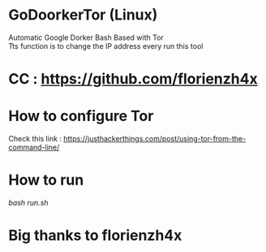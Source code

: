 # GoDoorkerTor (Linux)
Automatic Google Dorker Bash Based with Tor<br>Tts function is to change the IP address every run this tool
# CC : https://github.com/florienzh4x
# How to configure Tor
Check this link : https://justhackerthings.com/post/using-tor-from-the-command-line/
# How to run
<i>bash run.sh</i><br>
# Big thanks to florienzh4x
